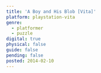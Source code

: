 ```yaml
---
title: 'A Boy and His Blob [Vita]'
platform: playstation-vita
genre:
  - platformer
  - puzzle
digital: true
physical: false
guide: false
pending: false
posted: 2014-02-10
---
```

